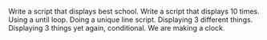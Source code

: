 Write a script that displays best school.
Write a script that displays 10 times.
Using a until loop.
Doing a unique line script.
Displaying 3 different things.
Displaying 3 things yet again, conditional.
We are making a clock.
